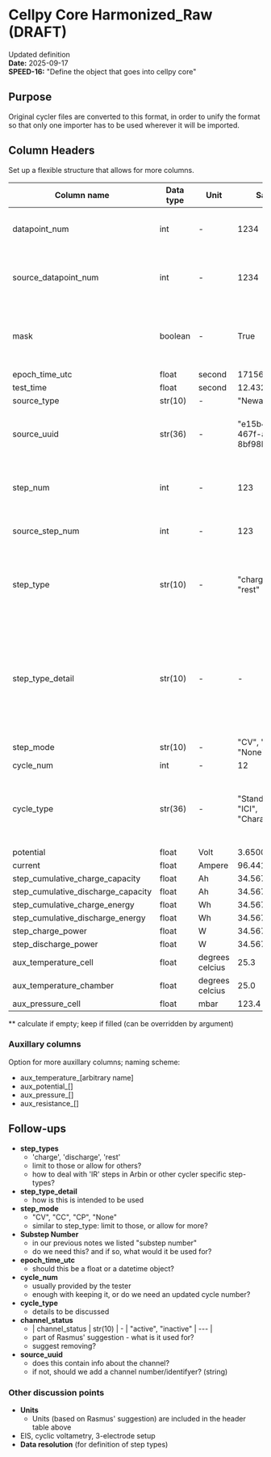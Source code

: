 # Cellpy Core Harmonized_Raw (DRAFT)

Updated definition  
**Date:** 2025-09-17  
**SPEED-16:** "Define the object that goes into cellpy core"

## Purpose

Original cycler files are converted to this format, in order to unify the format so that only one importer has to be used wherever it will be imported.

## Column Headers

Set up a flexible structure that allows for more columns.

| Column name | Data type | Unit | Sample data |  Comment |
| --- | --- | --- | --- | --- |
| datapoint_num | int | - | 1234 | index, corrected sequential datapoints |
| source_datapoint_num | int | - | 1234 | original data point number from data collection |
| mask | boolean | - | True | default: True (meaning: this value is selected and used) |
| epoch_time_utc | float | second | 1715609528.578140 | - |
| test_time | float | second | 12.43212 | - |
| source_type | str(10) | - | "Neware" | - |
| source_uuid | str(36) | - | "e15b46ca-e584-467f-a176-8bf98b8090e5" | will not be used, only kept for info and tracability |
| step_num | int | - | 123 | updated unique and sequential step number |
| source_step_num | int | - | 123 | original step number |
| step_type | str(10) | - | "charge", "discharge", "rest" | optional value, calculated by CellpyCore if not provided |
| step_type_detail | str(10) | - | - | optional value; (to be used to give additional info about steps, for example when a test is interrupted) |
| step_mode | str(10) | - | "CV", "CC", "CP", "None" | optional value |
| cycle_num | int | - | 12 | - |
| cycle_type | str(36) | - | "Standard", "GITT", "ICI", "Characterization" | categorial column; in first version: pre-defined input |
| potential | float | Volt | 3.6500 | - |
| current | float | Ampere | 96.4413 | - |
| step_cumulative_charge_capacity | float | Ah | 34.5678 | - |
| step_cumulative_discharge_capacity | float | Ah | 34.5678 | - |
| step_cumulative_charge_energy | float | Wh | 34.5678 | ** |
| step_cumulative_discharge_energy | float | Wh | 34.5678 | ** |
| step_charge_power | float | W | 34.5678 | ** |
| step_discharge_power | float | W | 34.5678 | ** |
| aux_temperature_cell | float | degrees celcius | 25.3 | - |
| aux_temperature_chamber | float | degrees celcius | 25.0 | - |
| aux_pressure_cell | float | mbar | 123.4 | - |


** calculate if empty; keep if filled (can be overridden by argument)

### Auxillary columns  
Option for more auxillary columns; naming scheme:
- aux_temperature_[arbitrary name]
- aux_potential_[]
- aux_pressure_[]
- aux_resistance_[]

## Follow-ups
- **step_types**
  - 'charge', 'discharge', 'rest'
  - limit to those or allow for others?
  - how to deal with 'IR' steps in Arbin or other cycler specific step-types?
- **step_type_detail**
  - how is this is intended to be used
- **step_mode**
  - "CV", "CC", "CP", "None"
  - similar to step_type: limit to those, or allow for more?
- **Substep Number**
  - in our previous notes we listed "substep number"
  - do we need this? and if so, what would it be used for?
- **epoch_time_utc**
  - should this be a float or a datetime object?
- **cycle_num**
  - usually provided by the tester
  - enough with keeping it, or do we need an updated cycle number?
- **cycle_type**
  - details to be discussed
- **channel_status**
  - | channel_status | str(10) | -  | "active", "inactive" | --- |
  - part of Rasmus' suggestion - what is it used for?
  - suggest removing?
- **source_uuid**
  - does this contain info about the channel?
  - if not, should we add a channel number/identifyer? (string)




### Other discussion points
- **Units**
  - Units (based on Rasmus' suggestion) are included in the header table above
- EIS, cyclic voltametry, 3-electrode setup
- **Data resolution** (for definition of step types)

